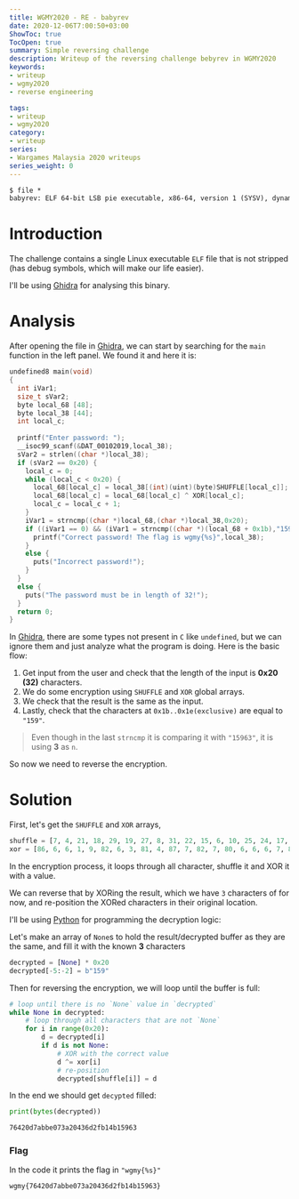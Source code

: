 ```yaml
---
title: WGMY2020 - RE - babyrev
date: 2020-12-06T7:00:50+03:00
ShowToc: true
TocOpen: true
summary: Simple reversing challenge
description: Writeup of the reversing challenge bebyrev in WGMY2020
keywords:
- writeup
- wgmy2020
- reverse engineering

tags:
- writeup
- wgmy2020
category:
- writeup
series:
- Wargames Malaysia 2020 writeups
series_weight: 0
---
```


```txt
$ file *
babyrev: ELF 64-bit LSB pie executable, x86-64, version 1 (SYSV), dynamically linked, interpreter /lib64/ld-linux-x86-64.so.2, BuildID[sha1]=0d3189284d68e7952dd33d55799f885e320089b9, for GNU/Linux 3.2.0, not stripped
```

# Introduction
The challenge contains a single Linux executable `ELF` file that is not stripped (has debug symbols, which will
make our life easier).

I'll be using [Ghidra] for analysing this binary.

# Analysis
After opening the file in [Ghidra], we can start by searching for the `main`
function in the left panel. We found it and here it is:

```C
undefined8 main(void)
{
  int iVar1;
  size_t sVar2;
  byte local_68 [48];
  byte local_38 [44];
  int local_c;
  
  printf("Enter password: ");
  __isoc99_scanf(&DAT_00102019,local_38);
  sVar2 = strlen((char *)local_38);
  if (sVar2 == 0x20) {
    local_c = 0;
    while (local_c < 0x20) {
      local_68[local_c] = local_38[(int)(uint)(byte)SHUFFLE[local_c]];
      local_68[local_c] = local_68[local_c] ^ XOR[local_c];
      local_c = local_c + 1;
    }
    iVar1 = strncmp((char *)local_68,(char *)local_38,0x20);
    if ((iVar1 == 0) && (iVar1 = strncmp((char *)(local_68 + 0x1b),"15963",3), iVar1 == 0)) {
      printf("Correct password! The flag is wgmy{%s}",local_38);
    }
    else {
      puts("Incorrect password!");
    }
  }
  else {
    puts("The password must be in length of 32!");
  }
  return 0;
}
```

In [Ghidra], there are some types not present in `C` like `undefined`, but we can
ignore them and just analyze what the program is doing. Here is the basic flow:

1) Get input from the user and check that the length of the input is **0x20 (32)** characters.
2) We do some encryption using `SHUFFLE` and `XOR` global arrays.
3) We check that the result is the same as the input.
4) Lastly, check that the characters at `0x1b..0x1e(exclusive)` are equal to `"159"`.

> Even though in the last `strncmp` it is comparing it with `"15963"`, it is using
> **3** as `n`.

So now we need to reverse the encryption.

# Solution
First, let's get the `SHUFFLE` and `XOR` arrays,
```python
shuffle = [7, 4, 21, 18, 29, 19, 27, 8, 31, 22, 15, 6, 10, 25, 24, 17, 1, 3, 2, 23, 13, 20, 5, 0, 12, 28, 11, 26, 14, 30, 9, 16]
xor = [86, 6, 6, 1, 9, 82, 6, 3, 81, 4, 87, 7, 82, 7, 80, 6, 6, 6, 7, 84, 87, 86, 2, 85, 6, 1, 82, 83, 84, 15, 84, 3]
```

In the encryption process, it loops through all character, shuffle it and XOR it
with a value.

We can reverse that by XORing the result, which we have `3` characters of for now,
and re-position the XORed characters in their original location.

I'll be using [Python] for programming the decryption logic:

Let's make an array of `None`s to hold the result/decrypted buffer as they are the same,
and fill it with the known **3** characters
```python
decrypted = [None] * 0x20
decrypted[-5:-2] = b"159"
```

Then for reversing the encryption, we will loop until the buffer is full:
```python
# loop until there is no `None` value in `decrypted`
while None in decrypted:
    # loop through all characters that are not `None`
    for i in range(0x20):
        d = decrypted[i]
        if d is not None:
            # XOR with the correct value
            d ^= xor[i]
            # re-position
            decrypted[shuffle[i]] = d
```

In the end we should get `decypted` filled:
```python
print(bytes(decrypted))
```
```txt
76420d7abbe073a20436d2fb14b15963
```

### Flag
In the code it prints the flag in `"wgmy{%s}"`
```txt
wgmy{76420d7abbe073a20436d2fb14b15963}
```

[Ghidra]: https://ghidra.re/
[Python]: https://www.python.org/
